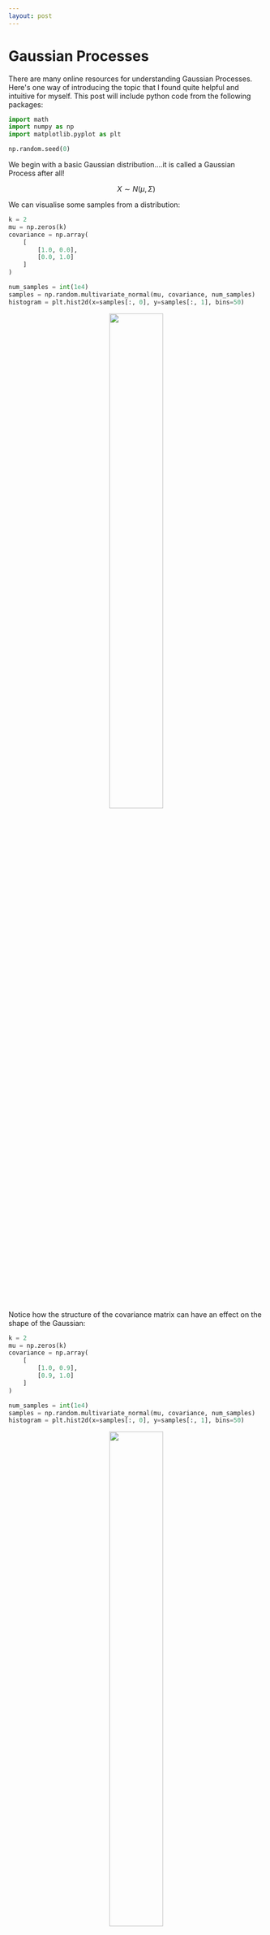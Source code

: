 ```yaml
---
layout: post
---
```


# Gaussian Processes

There are many online resources for understanding Gaussian Processes. Here's one way of introducing the topic that I found quite helpful and intuitive for myself. This post will include python code from the following packages:

```python
import math
import numpy as np
import matplotlib.pyplot as plt

np.random.seed(0)
```

We begin with a basic Gaussian distribution....it is called a Gaussian Process after all! 

$$X \sim N(\mu, \Sigma)$$

We can visualise some samples from a distribution:

```python
k = 2
mu = np.zeros(k)
covariance = np.array(
    [
        [1.0, 0.0],
        [0.0, 1.0]
    ]
)

num_samples = int(1e4)
samples = np.random.multivariate_normal(mu, covariance, num_samples)
histogram = plt.hist2d(x=samples[:, 0], y=samples[:, 1], bins=50)
```

<figure class="image" align="center">
  <img src="gaussian-processes/regular_gaussian.png" width="50%">
</figure>

Notice how the structure of the covariance matrix can have an effect on the shape of the Gaussian:


```python
k = 2
mu = np.zeros(k)
covariance = np.array(
    [
        [1.0, 0.9],
        [0.9, 1.0]
    ]
)

num_samples = int(1e4)
samples = np.random.multivariate_normal(mu, covariance, num_samples)
histogram = plt.hist2d(x=samples[:, 0], y=samples[:, 1], bins=50)
```

<figure class="image" align="center">
  <img src="gaussian-processes/skewed_gaussian.png" width="50%">
</figure>

## Identity Covariance


For high dimensions, we can plot a single sample with the x-axis representing each dimension of the multi-variate Gaussian. At this point, this plot looks a bit nonsensical as it's just random noise.

```python
k = 100
mu = np.zeros(k)
covariance = np.eye(k)

sample = np.random.multivariate_normal(mu, covariance)
fig = plt.plot(sample.transpose())
```

<figure class="image" align="center">
  <img src="gaussian-processes/identity_covariance_sample.png" width="50%">
</figure>


We can also visualize the covariance matrix:

```python
fig, ax = plt.subplots()
im = ax.imshow(covariance)
```
<figure class="image" align="center">
  <img src="gaussian-processes/identity_covariance_heatmap.png" width="50%">
</figure>



## RBF Kernel


We can define kernel functions, which can be interpreted as a measure of distance between two points


$$\Sigma_{i, j} = \sigma^2 \exp(-\frac{|i-j|^2}{2l^2})$$

```python
def RBF(i, j, sigma, lengthscale):
    return (sigma**2)*np.exp((-(i-j)**2)/2*(lengthscale**2))
```

```python
sigma = 1
lengthscale = 0.1
x = np.arange(-100, 100)
fig = plt.plot(x, [RBF(0, i, sigma, lengthscale) for i in (x)])
```

<figure class="image" align="center">
  <img src="gaussian-processes/rbf_kernel.png" width="50%">
</figure>


### RBF Covariance


Using the kernel function to compute each element in the covariance matrix, we can generate a multi-variate Gaussian which can have desireable properties, such as smooth curves in this case. Just by changing the structure of the covariance matrix, our samples already look more interesting.

```python
k = 40

sigma = 1
lengthscale = 0.1

mu = np.zeros(k)
covariance = np.zeros((k, k))

for i in range(covariance.shape[0]):
    for j in range(covariance.shape[1]):
        covariance[i, j] = RBF(i, j, sigma, lengthscale)
```

```python
samples = np.random.multivariate_normal(mu, covariance, 10)
fig = plt.plot(samples.transpose())
```

<figure class="image" align="center">
  <img src="gaussian-processes/rbf_kernel_samples.png" width="50%">
</figure>


Visualizing the covariance matrix, we can see that dimensions that are "closer" to each other have higher covariance, which is the cause of the smootheness of the curves above.

```python
fig, ax = plt.subplots()
im = ax.imshow(covariance)
```

<figure class="image" align="center">
  <img src="gaussian-processes/rbf_kernel_heatmap.png" width="50%">
</figure>


## Periodic Kernel


Simiarly, we can define a periodic kernel:


$$\Sigma_{i, j} = \sigma^2 \exp(-\frac{2\sin^2(\pi|i-j|/p)}{l^2})$$

```python
def period(i, j, sigma, lengthscale, periodicity):
    return (sigma**2)*np.exp(-(2*(np.sin((math.pi*np.abs(i-j))/periodicity)**2)/(lengthscale**2)))
```

```python
sigma = 1
lengthscale = 0.5
periodicity = 50
x = np.arange(-100, 100)
fig = plt.plot(x, [period(0, i, sigma, lengthscale, periodicity) for i in (x)])
```

<figure class="image" align="center">
  <img src="gaussian-processes/periodic_kernel.png" width="50%">
</figure>


### Periodic Covariance


This allows us to define a function space from which we can sample periodic curves

```python
k = 40

sigma = 0.2
lengthscale = 1
periodicity = 10

mu = np.zeros(k)
covariance = np.zeros((k, k))
for i in range(covariance.shape[0]):
    for j in range(covariance.shape[1]):
        covariance[i, j] = period(i, j, sigma, lengthscale, periodicity)
        
samples = np.random.multivariate_normal(mu, covariance, 2)
fig = plt.plot(samples.transpose())
```

<figure class="image" align="center">
  <img src="gaussian-processes/periodic_kernel_sample.png" width="50%">
</figure>


The structure of the covariance matrix also shows us how we are able to sample such curves. The periodicity is embedded into the covariance relationship

```python
fig, ax = plt.subplots()
im = ax.imshow(covariance)
```

<figure class="image" align="center">
  <img src="gaussian-processes/periodic_kernel_heatmap.png" width="50%">
</figure>


## Linear Kernel


Again, we can do the same for linear functions:


$$\Sigma_{i, j} = \sigma_b^2 + \sigma^2(i-c)(j-c)$$

```python
def linear(i, j, sigma, sigma_b, offset):
    return sigma_b**2+(sigma**2)*(i-offset)*(j-offset)
```

### Periodic Covariance

```python
k = 100

sigma = 2
sigma_b = 0.8
offset = 0

mu = np.zeros(k)
covariance = np.zeros((k, k))
for i in range(covariance.shape[0]):
    for j in range(covariance.shape[1]):
        covariance[i, j] = linear(i-int(k/2), j-int(k/2), sigma, sigma_b, offset)
        
num_samples = 10
samples = np.random.multivariate_normal(mu, covariance, 10)
fig = plt.plot(samples.transpose())
```

<figure class="image" align="center">
  <img src="gaussian-processes/linear_kernel_sample.png" width="50%">
</figure>


```python
fig, ax = plt.subplots()
im = ax.imshow(covariance)
```

<figure class="image" align="center">
  <img src="gaussian-processes/linear_kernel_heatmap.png" width="50%">
</figure>


## Combining Kernels


We can easily combine kernels or "function spaces" by linearly combining them when defining the covariance matrix. Here we use both the linear kernel and periodic kernel to define a function space of curves that are linear with periodic elements.

```python
k = 100
linear_sigma = 0.1
linear_sigma_b = 0.3
linear_offset = 0

period_sigma = 1
period_lengthscale = 0.5
period_periodicity = 20

mu = np.zeros(k)
covariance = np.zeros((k, k))
for i in range(covariance.shape[0]):
    for j in range(covariance.shape[1]):
        covariance[i, j] += linear(i-int(k/2), j-int(k/2), linear_sigma, linear_sigma_b, linear_offset)
        
for i in range(covariance.shape[0]):
    for j in range(covariance.shape[1]):
        covariance[i, j] += period(i, j, period_sigma, period_lengthscale, period_periodicity)
        
samples = np.random.multivariate_normal(mu, covariance, 3)
fig = plt.plot(samples.transpose())
```

<figure class="image" align="center">
  <img src="gaussian-processes/combined_kernel_sample.png" width="50%">
</figure>


Visualizing the covariance matrix, you can see that it looks as if the linear and periodic covariance matricies from before are overlayed ontop of each other.

```python
fig, ax = plt.subplots()
im = ax.imshow(covariance)
```

<figure class="image" align="center">
  <img src="gaussian-processes/combined_kernel_heatmap.png" width="50%">
</figure>

## Conditioning


Because up until now, we've essentially only been working with high dimensional Gaussian distributions, we can "train" them by conditioning them on existing data. This collapses the distribution and can provide meaningful predictions for extrapolation and interpolation purposes. We can use the formula for conditioning multi-variate Gaussians:


$$X|Y \sim N(\mu_X+\Sigma_{XY}\Sigma_{YY}^{-1}(Y-\mu_Y), \Sigma_{XX}-\Sigma_{XY}\Sigma_{YY}^{-1}\Sigma_{YX})$$

```python
def condition(kernel_func, kernel_params, X, Y, X_test):
    sig_xx = np.zeros((X_test.shape[0], X_test.shape[0]))
    for i in range(X_test.shape[0]):
        for j in range(X_test.shape[0]):
            sig_xx[i, j] += kernel_func(X_test[i], X_test[j], **kernel_params)
            
    sig_xy = np.zeros((X_test.shape[0], Y.shape[0]))
    for i in range(X_test.shape[0]):
        for j in range(X.shape[0]):
            sig_xy[i, j] += kernel_func(X_test[i], X[j], **kernel_params)
            
    sig_yx = np.zeros((Y.shape[0], X_test.shape[0]))
    for i in range(X.shape[0]):
        for j in range(X_test.shape[0]):
            sig_yx[i, j] += kernel_func(X[i], X_test[j], **kernel_params)
            
    sig_yy = np.zeros((Y.shape[0], Y.shape[0]))
    for i in range(X.shape[0]):
        for j in range(X.shape[0]):
            sig_yy[i, j] += kernel_func(X[i], X[j], **kernel_params)

    mu = np.matmul(np.matmul(sig_xy, np.linalg.inv(sig_yy)), Y)
    covariance = sig_xx-np.matmul(np.matmul(sig_xy, np.linalg.inv(sig_yy)), sig_yx)
    return mu.reshape(-1), covariance
```

```python
kernel_func = RBF
kernel_params = {
    'sigma': 2,
    'lengthscale': 0.2,
}

X = np.array(
    [
        [0, 1, 5, 20, 21]
    ]
).transpose()
Y = np.array(
    [
        [0, 1, 0.5, 0, 1]
    ]
).transpose()

X_test = np.arange(50).reshape(-1, 1)

mu, covariance = condition(
    kernel_func, 
    kernel_params,
    X,
    Y, 
    X_test,
)
samples = np.random.multivariate_normal(mu, covariance, 5)
fig = plt.plot(np.repeat(X_test, 5, axis=1), samples.transpose())
fig = plt.scatter(X, Y)

```

<figure class="image" align="center">
  <img src="gaussian-processes/conditioned_gp_sample.png" width="50%">
</figure>


Providing a few data points to condition on, we can see that when sampling from the new posterior distribution, the curves will always pass through the given data points. This conditioning process essentially "trains" the model to take known data into account when making predictions. Hyperparameter tuning is also employed to further fine tune the model to accurately represent the behaviour of the signal and optimize the uncertainty surrounding unknown data points.
